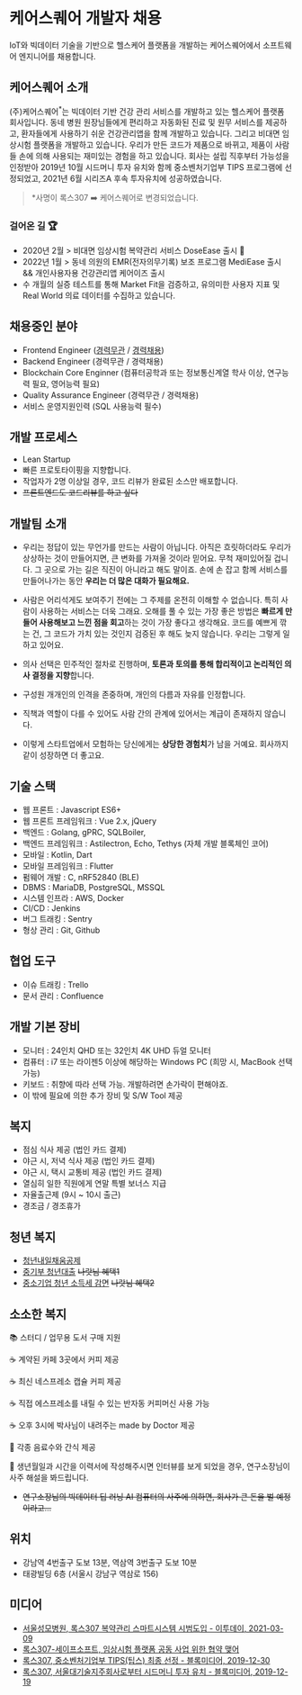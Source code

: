 # 케어스퀘어 개발자 채용

IoT와 빅데이터 기술을 기반으로 헬스케어 플랫폼을 개발하는 케어스퀘어에서 소프트웨어 엔지니어를 채용합니다.


## 케어스퀘어 소개

(주)케어스퀘어<sup>*</sup>는 빅데이터 기반 건강 관리 서비스를 개발하고 있는 헬스케어 플랫폼 회사입니다. 동네 병원 원장님들에게 편리하고 자동화된 진료 및 원무 서비스를 제공하고, 환자들에게 사용하기 쉬운 건강관리앱을 함께 개발하고 있습니다. 그리고 비대면 임상시험 플랫폼을 개발하고 있습니다. 우리가 만든 코드가 제품으로 바뀌고, 제품이 사람들 손에 의해 사용되는 재미있는 경험을 하고 있습니다.
회사는 설립 직후부터 가능성을 인정받아 2019년 10월 시드머니 투자 유치와 함께 중소벤처기업부 TIPS 프로그램에 선정되었고, 2021년 6월 시리즈A 후속 투자유치에 성공하였습니다.

> *사명이 록스307 ➡️ 케어스퀘어로 변경되었습니다.
### 걸어온 길 🏆

- 2020년 2월 > 비대면 임상시험 복약관리 서비스 DoseEase 출시 👏
- 2022년 1월 > 동네 의원의 EMR(전자의무기록) 보조 프로그램 MediEase 출시 && 개인사용자용 건강관리앱 케어이즈 출시
- 수 개월의 실증 테스트를 통해 Market Fit을 검증하고, 유의미한 사용자 지표 및 Real World 의료 데이터를 수집하고 있습니다.


## 채용중인 분야
* Frontend Engineer ([경력무관](frontend/junior.md) / [경력채용](frontend/senior.md))
* Backend Engineer (경력무관 / 경력채용)
* Blockchain Core Enginner (컴퓨터공학과 또는 정보통신계열 학사 이상, 연구능력 필요, 영어능력 필요)
* Quality Assurance Engineer (경력무관 / 경력채용)
* 서비스 운영지원인력 (SQL 사용능력 필수)


## 개발 프로세스
* Lean Startup
* 빠른 프로토타이핑을 지향합니다.
* 작업자가 2명 이상일 경우, 코드 리뷰가 완료된 소스만 배포합니다.
* ~~프론트엔드도 코드리뷰를 하고 싶다~~

## 개발팀 소개

* 우리는 정답이 있는 무언가를 만드는 사람이 아닙니다. 아직은 흐릿하더라도 우리가 상상하는 것이 만들어지면, 큰 변화를 가져올 것이라 믿어요. 무척 재미있어질 겁니다. 그 곳으로 가는 길은 직진이 아니라고 해도 말이죠. 손에 손 잡고 함께 서비스를 만들어나가는 동안 **우리는 더 많은 대화가 필요해요.**

* 사람은 어리석게도 보여주기 전에는 그 주제를 온전히 이해할 수 없습니다. 특히 사람이 사용하는 서비스는 더욱 그래요. 오해를 풀 수 있는 가장 좋은 방법은 **빠르게 만들어 사용해보고 느낀 점을 회고**하는 것이 가장 좋다고 생각해요. 코드를 예쁘게 깎는 건, 그 코드가 가치 있는 것인지 검증된 후 해도 늦지 않습니다. 우리는 그렇게 일하고 있어요.
 
* 의사 선택은 민주적인 절차로 진행하며, **토론과 토의를 통해 합리적이고 논리적인 의사 결정을 지향**합니다.

* 구성원 개개인의 인격을 존중하며, 개인의 다름과 자유를 인정합니다.
* 직책과 역할이 다를 수 있어도 사람 간의 관계에 있어서는 계급이 존재하지 않습니다.
* 이렇게 스타트업에서 모험하는 당신에게는 **상당한 경험치**가 남을 거예요. 회사까지 같이 성장하면 더 좋고요.


## 기술 스택

* 웹 프론트 :  Javascript ES6+
* 웹 프론트 프레임워크 : Vue 2.x, jQuery
* 백엔드 :  Golang, gPRC, SQLBoiler, 
* 백엔드 프레임워크 : Astilectron, Echo, Tethys (자체 개발 블록체인 코어)
* 모바일 :  Kotlin, Dart
* 모바일 프레임워크 : Flutter
* 펌웨어 개발 : C, nRF52840 (BLE)
* DBMS : MariaDB, PostgreSQL, MSSQL
* 시스템 인프라 : AWS, Docker
* CI/CD : Jenkins
* 버그 트래킹 : Sentry
* 형상 관리 : Git, Github


## 협업 도구

* 이슈 트래킹 : Trello
* 문서 관리 : Confluence
 

## 개발 기본 장비

* 모니터 : 24인치 QHD 또는 32인치 4K UHD 듀얼 모니터
* 컴퓨터 : i7 또는 라이젠5 이상에 해당하는 Windows PC (희망 시, MacBook 선택 가능)
* 키보드 : 취향에 따라 선택 가능. 개발하려면 손가락이 편해야죠.
* 이 밖에 필요에 의한 추가 장비 및 S/W Tool 제공


## 복지

* 점심 식사 제공 (법인 카드 결제)
* 야근 시, 저녁 식사 제공 (법인 카드 결제)
* 야근 시, 택시 교통비 제공 (법인 카드 결제)
* 열심히 일한 직원에게 연말 특별 보너스 지급
* 자율출근제 (9시 ~ 10시 출근)
* 경조금 / 경조휴가


## 청년 복지

* [청년내일채움공제](https://www.work.go.kr/youngtomorrow)
* [중기부 청년대출](https://www.kukinews.com/newsView/kuk202112200209) ~~나랏님 혜택1~~
* [중소기업 청년 소득세 감면](https://www.youthcenter.go.kr/jynTips/jynTipsDetail.do?tipsId=202107160003) ~~나랏님 혜택2~~


## 소소한 복지

📚 스터디 / 업무용 도서 구매 지원

☕ 계약된 카페 3곳에서 커피 제공

☕ 최신 네스프레소 캡슐 커피 제공

☕ 직접 에스프레소를 내릴 수 있는 반자동 커피머신 사용 가능

☕ 오후 3시에 박사님이 내려주는 made by Doctor 제공

🥨 각종 음료수와 간식 제공

🥚 생년월일과 시간을 이력서에 작성해주시면 인터뷰를 보게 되었을 경우, 연구소장님이 사주 해설을 봐드립니다.

* ~~연구소장님의 빅데이터 딥 러닝 AI 컴퓨터의 사주에 의하면, 회사가 큰 돈을 벌 예정이라고...~~


## 위치

* 강남역 4번출구 도보 13분, 역삼역 3번출구 도보 10분
* 태광빌딩 6층 (서울시 강남구 역삼로 156)


## 미디어

* [서울성모병원, 록스307 복약관리 스마트시스템 시범도입 - 이투데이, 2021-03-09](https://www.etoday.co.kr/news/view/2002367)
* [록스307-세이프소프트, 임상시험 플랫폼 공동 사업 위한 협약 맺어](https://www.donga.com/news/article/all/20201210/104376774/2)
* [록스307, 중소벤처기업부 TIPS(팁스) 최종 선정 - 블록미디어, 2019-12-30](https://www.blockmedia.co.kr/archives/122383)
* [록스307, 서울대기술지주회사로부터 시드머니 투자 유치 - 블록미디어, 2019-12-19](https://www.blockmedia.co.kr/archives/121205)

